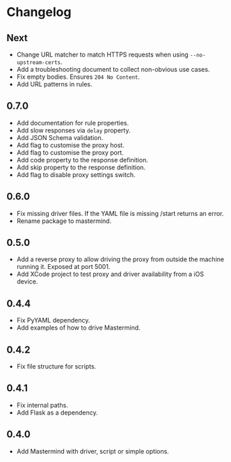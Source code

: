 # Changelog

## Next

* Change URL matcher to match HTTPS requests when using `--no-upstream-certs`.
* Add a troubleshooting document to collect non-obvious use cases.
* Fix empty bodies.  Ensures `204 No Content`.
* Add URL patterns in rules.

## 0.7.0

* Add documentation for rule properties.
* Add slow responses via `delay` property.
* Add JSON Schema validation.
* Add flag to customise the proxy host.
* Add flag to customise the proxy port.
* Add code property to the response definition.
* Add skip property to the response definition.
* Add flag to disable proxy settings switch.

## 0.6.0

* Fix missing driver files.  If the YAML file is missing /start returns an error.
* Rename package to mastermind.

## 0.5.0

* Add a reverse proxy to allow driving the proxy from outside the machine running it.  Exposed at port 5001.
* Add XCode project to test proxy and driver availability from a iOS device.

## 0.4.4

* Fix PyYAML dependency.
* Add examples of how to drive Mastermind.

## 0.4.2

* Fix file structure for scripts.

## 0.4.1

* Fix internal paths.
* Add Flask as a dependency.

## 0.4.0

* Add Mastermind with driver, script or simple options.
